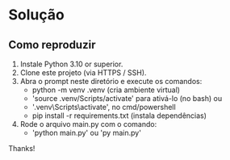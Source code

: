 # Solução

## Como reproduzir 

1. Instale Python 3.10 or superior.
2. Clone este projeto (via HTTPS / SSH).
3. Abra o prompt neste diretório e execute os comandos: 
   - python -m venv .venv (cria ambiente virtual)
   - 'source .venv/Scripts/activate' para ativá-lo (no bash) ou
   - '.venv\Scripts\activate', no cmd/powershell
   - pip install -r requirements.txt (instala dependências)
4. Rode o arquivo main.py com o comando:
   - 'python main.py' ou 'py main.py'

Thanks!